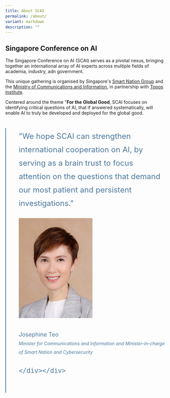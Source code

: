 ```yaml
---
title: About SCAI
permalink: /about/
variant: markdown
description: ""
---
```

## Singapore Conference on AI

The Singapore Conference on AI (SCAI) serves as a pivotal nexus, bringing together an international array of AI experts across multiple fields of academia, industry, adn government. 

This unique gathering is organised by Singapore's [Smart Nation Group](https://smartnation.gov.sg/) and the  [Ministry of Communications and Information](https://mci.gov.sg/), in partnership with [Topos Institute](https://topos.site/). 

Centered around the theme "**For the Global Good**, SCAI focuses on identifying critical questions of AI, that if answered systematically, will enable AI to truly be developed and deployed for the global good.

<div style="padding: 25px 0px 0px 0px">
	
<div style="font-size:24px; font-weight: 400; line-height: 1.75; color: #4b789b; padding: 5px 0px 25px 40px; margin-left: 0; border-left: 2px solid">"We hope SCAI can strengthen international cooperation on AI, by serving as a brain trust to focus attention on the questions that demand our most patient and persistent investigations."

<div style="padding: 25px 0px 0px 0px"><div style="width:50%"><img src="/images/People/josephine_teo.jpg" alt="Josephine Teo"></div>	
	
<div style="padding: 25px 0px 0px 0px"><div style="font-size: 18px; line-height: 1.5">Josephine Teo<br><span style="font-size: 14px; font-style: italic;">Minister for Communications and Information and Minister-in-charge of Smart Nation and Cybersecurity</span></div></div></div>

	
	
	
	</div></div>